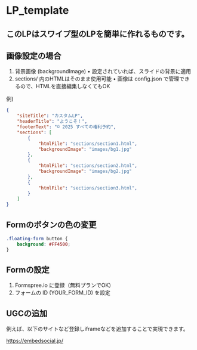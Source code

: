 # LP_template

## このLPはスワイプ型のLPを簡単に作れるものです。

## 画像設定の場合

1.	背景画像 (backgroundImage)
	•	設定されていれば、スライドの背景に適用
2.	sections/ 内のHTMLはそのまま使用可能
	•	画像は config.json で管理できるので、HTMLを直接編集しなくてもOK

例)
```config.json
{
    "siteTitle": "カスタムLP",
    "headerTitle": "ようこそ！",
    "footerText": "© 2025 すべての権利予約",
    "sections": [
        {
            "htmlFile": "sections/section1.html",
            "backgroundImage": "images/bg1.jpg"
        },
        {
            "htmlFile": "sections/section2.html",
            "backgroundImage": "images/bg2.jpg"
        },
        {
            "htmlFile": "sections/section3.html",
        }
    ]
}
```

## Formのボタンの色の変更

```css
.floating-form button {
    background: #FF4500;
}
```

## Formの設定
1.	Formspree.io に登録（無料プランでOK）
2.	フォームの ID (YOUR_FORM_ID) を設定

## UGCの追加
例えば、以下のサイトなど登録しiframeなどを追加することで実現できます。

https://embedsocial.jp/